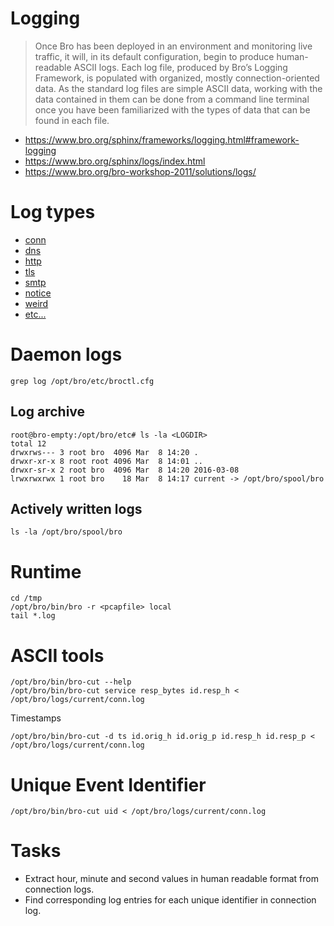 # Logging

> Once Bro has been deployed in an environment and monitoring live traffic, it will, in its default configuration, begin to produce human-readable ASCII logs. Each log file, produced by Bro’s Logging Framework, is populated with organized, mostly connection-oriented data. As the standard log files are simple ASCII data, working with the data contained in them can be done from a command line terminal once you have been familiarized with the types of data that can be found in each file.


* https://www.bro.org/sphinx/frameworks/logging.html#framework-logging
* https://www.bro.org/sphinx/logs/index.html
* https://www.bro.org/bro-workshop-2011/solutions/logs/


# Log types

 * [conn](https://www.bro.org/sphinx/scripts/base/protocols/conn/main.bro.html)
 * [dns](https://www.bro.org/sphinx/scripts/base/protocols/dns/main.bro.html)
 * [http](https://www.bro.org/sphinx/scripts/base/protocols/http/main.bro.html)
 * [tls](https://www.bro.org/sphinx/scripts/base/files/x509/main.bro.html)
 * [smtp](https://www.bro.org/sphinx/scripts/base/protocols/smtp/main.bro.html)
 * [notice](https://www.bro.org/sphinx/scripts/base/frameworks/notice/main.bro.html)
 * [weird](https://www.bro.org/sphinx/scripts/base/frameworks/notice/weird.bro.html)
 * [etc...](https://www.bro.org/sphinx/script-reference/scripts.html)

# Daemon logs

```
grep log /opt/bro/etc/broctl.cfg
```

## Log archive

```
root@bro-empty:/opt/bro/etc# ls -la <LOGDIR>
total 12
drwxrws--- 3 root bro  4096 Mar  8 14:20 .
drwxr-xr-x 8 root root 4096 Mar  8 14:01 ..
drwxr-sr-x 2 root bro  4096 Mar  8 14:20 2016-03-08
lrwxrwxrwx 1 root bro    18 Mar  8 14:17 current -> /opt/bro/spool/bro
```

## Actively written logs

```
ls -la /opt/bro/spool/bro
```

# Runtime

```
cd /tmp
/opt/bro/bin/bro -r <pcapfile> local
tail *.log
```

# ASCII tools


 ```
/opt/bro/bin/bro-cut --help
/opt/bro/bin/bro-cut service resp_bytes id.resp_h < /opt/bro/logs/current/conn.log
 ```

Timestamps
```
/opt/bro/bin/bro-cut -d ts id.orig_h id.orig_p id.resp_h id.resp_p < /opt/bro/logs/current/conn.log
```

# Unique Event Identifier

```
/opt/bro/bin/bro-cut uid < /opt/bro/logs/current/conn.log
```

# Tasks

 * Extract hour, minute and second values in human readable format from connection logs.
 * Find corresponding log entries for each unique identifier in connection log.